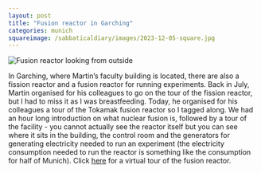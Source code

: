 ```yaml
---
layout: post
title: "Fusion reactor in Garching"
categories: munich
squareimage: /sabbaticaldiary/images/2023-12-05-square.jpg
---
```

<img src="/sabbaticaldiary/images/2023-12-05.jpg" alt="Fusion reactor looking from outside" class="center">

In Garching, where Martin’s faculty building is located, there are also a fission reactor and a fusion reactor for running experiments. Back in July, Martin organised for his colleagues to go on the tour of the fission reactor, but I had to miss it as I was breastfeeding. Today, he organised for his colleagues a tour of the Tokamak fusion reactor so I tagged along. We had an hour long introduction on what nuclear fusion is, followed by a tour of the facility - you cannot actually see the reactor itself but you can see where it sits in the building, the control room and the generators for generating electricity needed to run an experiment (the electricity consumption needed to run the reactor is something like the consumption for half of Munich). Click <a href="https://panorama.ipp.mpg.de/asdex/en/">here</a> for a virtual tour of the fusion reactor.